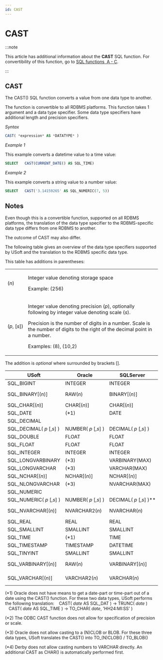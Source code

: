 ```yaml
---
id: CAST
---
```


# CAST




:::note

This article has additional information about the **CAST** SQL function.
For convertibility of this function, go to [SQL functions  A - C](/Modeller_and_Rules_Engine/SQL_functions/SQL_functions_AC.md).

:::

## **CAST**

The CAST() SQL function converts a value from one data type to another.

The function is convertible to all RDBMS platforms. This function takes 1 argument and a data type specifier. Some data type specifiers have additional length and precision specifiers.

*Syntax*

```sql
CAST( *expression* AS *DATATYPE* )
```

*Example 1*

This example converts a datetime value to a time value:

```sql
SELECT   CAST(CURRENT_DATE() AS SQL_TIME)
```

*Example 2*

This example converts a string value to a number value:

```sql
SELECT   CAST('3.14159265' AS SQL_NUMERIC(7, 5))
```

## Notes

Even though this is a convertible function, supported on all RDBMS platforms, the translation of the data type specifier to the RDBMS-specific data type differs from one RDBMS to another.

The outcome of CAST may also differ.

The following table gives an overview of the data type specifiers supported by USoft and the translation to the RDBMS specific data type.

This table has additions in parentheses:

|        |        |
|--------|--------|
|(*n*)   |<p>Integer value denoting storage space</p><p>Example: (256)</p>|
|(*p*, [*s*])|<p>Integer value denoting precision (*p*), optionally following by integer value denoting scale (*s*).</p><p>Precision is the number of digits in a number. Scale is the number of digits to the right of the decimal point in a number.</p><p>Examples: (8), (10,2)</p>|



The addition is *optional* where surrounded by brackets [].

|**USoft**|**Oracle**|**SQLServer**|**ODBC**|**JDBC, Derby**|
|--------|--------|--------|--------|--------|
|SQL_BIGINT|INTEGER |INTEGER |SQL_BIGINT|BIGINT  |
|SQL_BINARY[(*n*)]|RAW(*n*)|BINARY[(*n*)]|SQL_BINARY[(*n*)]|CHAR FOR BIT DATA|
|SQL_CHAR[(*n*)]|CHAR[(*n*)]|CHAR[(*n*)]|SQL_CHAR|CHAR[(*n*)]|
|SQL_DATE|(*1)    |DATE    |SQL_DATE|DATE    |
|SQL_DECIMAL|        |        |SQL_DECIMAL (*2)|        |
|SQL_DECIMAL( *p* [,*s*] )|NUMBER( *p* [,*s*] )|DECIMAL( *p* [,*s*] )|        |DECIMAL( *p* [,*s*] )|
|SQL_DOUBLE|FLOAT   |FLOAT   |SQL_DOUBLE|DOUBLE  |
|SQL_FLOAT|FLOAT   |FLOAT   |SQL_FLOAT|FLOAT   |
|SQL_INTEGER|INTEGER |INTEGER |SQL_INTEGER|INTEGER |
|SQL_LONGVARBINARY|(*3)    |VARBINARY(MAX)|SQL_LONGVARBINARY|BLOB    |
|SQL_LONGVARCHAR|(*3)    |VARCHAR(MAX)|SQL_LONGVARCHAR|CLOB    |
|SQL_NCHAR[(*n*)]|NCHAR[(*n*)]|NCHAR[(*n*)]|SQL_WCHAR|CHAR[(*n*)]|
|SQL_NLONGVARCHAR|(*3)    |NVARCHAR(MAX)|SQL_WLONGVARCHAR|CLOB    |
|SQL_NUMERIC|        |        |SQL_NUMERIC|        |
|SQL_NUMERIC( *p* [,*s*] )|NUMBER( *p* [,*s*] )|DECIMAL( *p* [,*s*] )**|        |DECIMAL( *p* [,*s*] )|
|SQL_NVARCHAR[(*n*)]|NVARCHAR2(*n*)|NVARCHAR(*n*)|SQL_WVARCHAR|VARCHAR[(*n*)]   (*4)|
|SQL_REAL|REAL    |REAL    |SQL_REAL|REAL    |
|SQL_SMALLINT|SMALLINT|SMALLINT|SQL_SMALLINT|SMALLINT|
|SQL_TIME|(*1)    |TIME    |SQL_TIME|TIME    |
|SQL_TIMESTAMP|TIMESTAMP|DATETIME|SQL_TIMESTAMP|TIMESTAMP|
|SQL_TINYINT|SMALLINT|SMALLINT|SQL_TINYINT|SMALLINT|
|SQL_VARBINARY[(*n*)]|RAW(*n*)|VARBINARY[(*n*)]|SQL_VARBINARY[(*n*)]|VARCHAR FOR BIT DATA|
|SQL_VARCHAR[(*n*)]|VARCHAR2(*n*)|VARCHAR(*n*)|SQL_VARCHAR|VARCHAR[(*n*)]    (*4)|



(*1) Oracle does not have means to get a date-part or time-part out of a date using the CAST() function. For these two data types, USoft performs the following translation:
   CAST( *date* AS SQL_DAT ) → TRUNC( *date* )
   CAST( *date* AS SQL_TIME ) → TO_CHAR( *date*, 'HH24:MI:SS' )

(*2) The ODBC CAST function does not allow for specification of precision or scale.

(*3) Oracle does not allow casting to a (N)CLOB or BLOB. For these three data types, USoft translates the CAST() into TO_(N)CLOB() / TO_BLOB()

(*4) Derby does not allow casting numbers to VARCHAR directly. An additional CAST as CHAR() is automatically performed first.